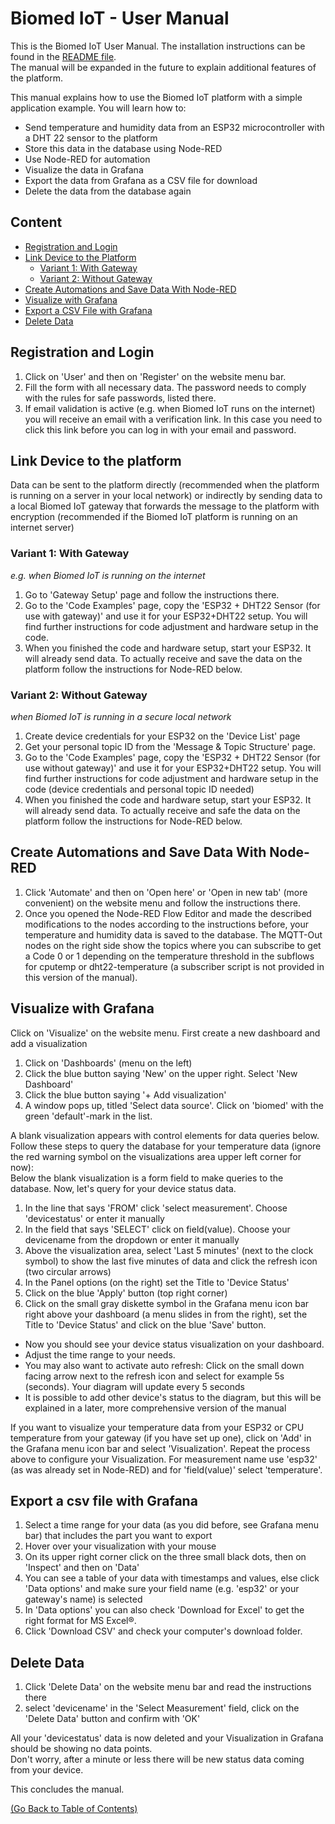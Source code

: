 # Biomed IoT - User Manual

This is the Biomed IoT User Manual. The installation instructions can be found in the [README file](README.md).  
The manual will be expanded in the future to explain additional features of the platform.

This manual explains how to use the Biomed IoT platform with a simple application example. You will learn how to:
- Send temperature and humidity data from an ESP32 microcontroller with a DHT 22 sensor to the platform
- Store this data in the database using Node-RED
- Use Node-RED for automation
- Visualize the data in Grafana
- Export the data from Grafana as a CSV file for download
- Delete the data from the database again

## Content
- [Registration and Login](#registration-and-login)
- [Link Device to the Platform](#link-device-to-the-platform)
    - [Variant 1: With Gateway](#variant-1-with-gateway)
    - [Variant 2: Without Gateway](#variant-2-without-gateway)
- [Create Automations and Save Data With Node-RED](#create-automations-and-save-data-with-node-red)
- [Visualize with Grafana](#visualize-with-grafana)
- [Export a CSV File with Grafana](#export-a-csv-file-with-grafana)
- [Delete Data](#delete-data)

## Registration and Login
1. Click on 'User' and then on 'Register' on the website menu bar.
2. Fill the form with all necessary data. The password needs to comply with the rules for safe passwords, listed there.
3. If email validation is active (e.g. when Biomed IoT runs on the internet) you will receive an email with a verification link. In this case you need to click this link before you can log in with your email and password.

## Link Device to the platform
Data can be sent to the platform directly (recommended when the platform is running on a server in your local network)
or indirectly by sending data to a local Biomed IoT gateway that forwards the message to the platform with encryption (recommended if the Biomed IoT platform is running on an internet server)

### Variant 1: With Gateway 
*e.g. when Biomed IoT is running on the internet*
1. Go to 'Gateway Setup' page and follow the instructions there.
2. Go to the 'Code Examples' page, copy the 'ESP32 + DHT22 Sensor (for use with gateway)' and use it for your ESP32+DHT22 setup. You will find further instructions for code adjustment and hardware setup in the code.
3. When you finished the code and hardware setup, start your ESP32. It will already send data. To actually receive and save the data on the platform follow the instructions for Node-RED below.

### Variant 2: Without Gateway
*when Biomed IoT is running in a secure local network*
1. Create device credentials for your ESP32 on the 'Device List' page
2. Get your personal topic ID from the 'Message & Topic Structure' page.
3. Go to the 'Code Examples' page, copy the 'ESP32 + DHT22 Sensor (for use without gateway)' and use it for your ESP32+DHT22 setup. You will find further instructions for code adjustment and hardware setup in the code (device credentials and personal topic ID needed)
4. When you finished the code and hardware setup, start your ESP32. It will already send data. To actually receive and safe the data on the platform follow the instructions for Node-RED below.

## Create Automations and Save Data With Node-RED
1. Click 'Automate' and then on 'Open here' or 'Open in new tab' (more convenient) on the website menu and follow the instructions there.
2. Once you opened the Node-RED Flow Editor and made the described modifications to the nodes according to the instructions before, your temperature and humidity data is saved to the database. The MQTT-Out nodes on the right side show the topics where you can subscribe to get a Code 0 or 1 depending on the temperature threshold in the subflows for cputemp or dht22-temperature (a subscriber script is not provided in this version of the manual).

## Visualize with Grafana
Click on 'Visualize' on the website menu.
First create a new dashboard and add a visualization
1. Click on 'Dashboards' (menu on the left)
2. Click the blue button saying 'New' on the upper right. Select 'New Dashboard'
3. Click the blue button saying '+ Add visualization'
4. A window pops up, titled 'Select data source'. Click on 'biomed' with the green 'default'-mark in the list.

A blank visualization appears with control elements for data queries below. Follow these steps to query the database for your temperature data (ignore the red warning symbol on the visualizations area upper left corner for now):  
Below the blank visualization is a form field to make queries to the database. Now, let's query for your device status data.
1. In the line that says 'FROM' click 'select measurement'. Choose 'devicestatus' or enter it manually
2. In the field that says 'SELECT' click on field(value). Choose your devicename from the dropdown or enter it manually
3. Above the visualization area, select 'Last 5 minutes' (next to the clock symbol) to show the last five minutes of data and click the refresh icon (two circular arrows)
4. In the Panel options (on the right) set the Title to 'Device Status'
5. Click on the blue 'Apply' button (top right corner)
6. Click on the small gray diskette symbol in the Grafana menu icon bar right above your dashboard (a menu slides in from the right), set the Title to 'Device Status' and click on the blue 'Save' button.

- Now you should see your device status visualization on your dashboard.
- Adjust the time range to your needs. 
- You may also want to activate auto refresh: Click on the small down facing arrow next to the refresh icon and select for example 5s (seconds). Your diagram will update every 5 seconds
- It is possible to add other device's status to the diagram, but this will be explained in a later, more comprehensive version of the manual

If you want to visualize your temperature data from your ESP32 or CPU temperature from your gateway (if you have set up one), click on 'Add' in the Grafana menu icon bar and select 'Visualization'. Repeat the process above to configure your Visualization. For measurement name use 'esp32' (as was already set in Node-RED) and for 'field(value)' select 'temperature'.

## Export a csv file with Grafana
1. Select a time range for your data (as you did before, see Grafana menu bar) that includes the part you want to export
2. Hover over your visualization with your mouse
3. On its upper right corner click on the three small black dots, then on 'Inspect' and then on 'Data'
4. You can see a table of your data with timestamps and values, else click 'Data options' and make sure your field name (e.g. 'esp32' or your gateway's name) is selected
5. In 'Data options' you can also check 'Download for Excel' to get the right format for MS Excel&reg;.
6. Click 'Download CSV' and check your computer's download folder.

## Delete Data
1. Click 'Delete Data' on the website menu bar and read the instructions there
2. select 'devicename' in the 'Select Measurement' field, click on the 'Delete Data' button and confirm with 'OK'

All your 'devicestatus' data is now deleted and your Visualization in Grafana should be showing no data points.  
Don't worry, after a minute or less there will be new status data coming from your device.

This concludes the manual.

[(Go Back to Table of Contents)](#content)
